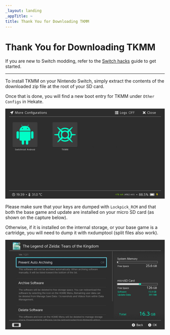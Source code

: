 ```yaml
---
_layout: landing
_appTitle: ~
title: Thank You for Downloading TKMM
---
```


# Thank You for Downloading TKMM

If you are new to Switch modding, refer to the [Switch hacks](https://switch.hacks.guide/) guide to get started.

---

To install TKMM on your Nintendo Switch, simply extract the contents of the downloaded zip file at the root of your SD card.

Once that is done, you will find a new boot entry for TKMM under `Other Configs` in Hekate.

<p>
    <img width="650" src="./images/HekateLauncher.png" alt="Hekate Launcher">
</p>

Please make sure that your keys are dumped with `Lockpick_RCM` and that both the base game and update are installed on your micro SD card (as shown on the capture below).

Otherwise, if it is installed on the internal storage, or your base game is a cartridge, you will need to dump it with nxdumptool (split files also work).

<p>
    <img width="650" src="./images/TotkInstalled.png" alt="TotK Installed">
</p>